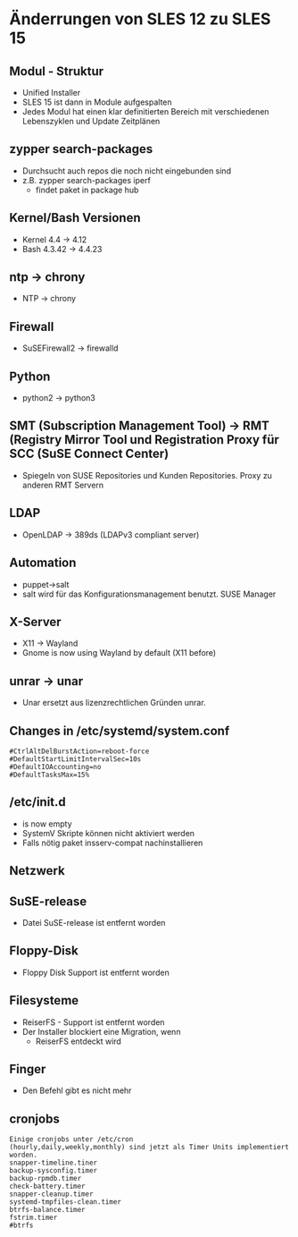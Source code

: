 # Änderrungen von SLES 12 zu SLES 15 

## Modul - Struktur 

  * Unified Installer 
  * SLES 15 ist dann in Module aufgespalten 
  * Jedes Modul hat einen klar definitierten Bereich mit verschiedenen Lebenszyklen und Update Zeitplänen 

## zypper search-packages 

  * Durchsucht auch repos die noch nicht eingebunden sind 
  * z.B. zypper search-packages iperf 
    * findet paket in package hub 

## Kernel/Bash Versionen 

  * Kernel 4.4 -> 4.12
  * Bash 4.3.42 -> 4.4.23

## ntp -> chrony 

  * NTP -> chrony 

## Firewall 

  * SuSEFirewall2 -> firewalld 

## Python 

  * python2 -> python3 

## SMT (Subscription Management Tool) -> RMT (Registry Mirror Tool und Registration Proxy für SCC (SuSE Connect Center)

  * Spiegeln von SUSE Repositories und Kunden Repositories. Proxy zu anderen RMT Servern

## LDAP 

  * OpenLDAP -> 389ds (LDAPv3 compliant server) 

## Automation 

  * puppet->salt
  * salt wird für das Konfigurationsmanagement benutzt. SUSE Manager 

## X-Server 

  * X11 -> Wayland 
  * Gnome is now using Wayland by default (X11 before) 

## unrar -> unar 

  * Unar ersetzt aus lizenzrechtlichen Gründen unrar.

## Changes in /etc/systemd/system.conf 

```
#CtrlAltDelBurstAction=reboot-force
#DefaultStartLimitIntervalSec=10s
#DefaultIOAccounting=no
#DefaultTasksMax=15%
```

## /etc/init.d 

  * is now empty
  * SystemV Skripte können nicht aktiviert werden
  * Falls nötig paket insserv-compat nachinstallieren

## Netzwerk 

  


## SuSE-release 

  * Datei SuSE-release ist entfernt worden

## Floppy-Disk 

  * Floppy Disk Support ist entfernt worden

## Filesysteme 
  
  * ReiserFS - Support ist entfernt worden
  * Der Installer blockiert eine Migration, wenn 
    * ReiserFS entdeckt wird

## Finger 
 
  * Den Befehl gibt es nicht mehr 

## cronjobs 

```
Einige cronjobs unter /etc/cron 
(hourly,daily,weekly,monthly) sind jetzt als Timer Units implementiert worden.
snapper-timeline.tiner
backup-sysconfig.timer 
backup-rpmdb.timer
check-battery.timer 
snapper-cleanup.timer
systemd-tmpfiles-clean.timer 
btrfs-balance.timer 
fstrim.timer 
#btrfs
```

```
